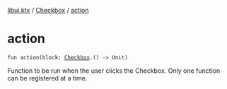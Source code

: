 [libui.ktx](../README.md) / [Checkbox](README.md) / [action](action.md)

# action

`fun action(block: `[`Checkbox`](README.md)`.() -> Unit)`

Function to be run when the user clicks the Checkbox. Only one function can be registered at a time.
